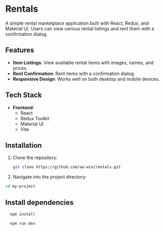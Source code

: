 # Rentals

A simple rental marketplace application built with React, Redux, and Material UI. Users can view various rental listings and rent them with a confirmation dialog.

## Features

- **Item Listings**: View available rental items with images, names, and prices.
- **Rent Confirmation**: Rent items with a confirmation dialog.
- **Responsive Design**: Works well on both desktop and mobile devices.

## Tech Stack

- **Frontend**: 
  - React
  - Redux Toolkit
  - Material UI
  - Vite

## Installation

1. Clone the repository:

   ```bash
   git clone https://github.com/aa-win/rentals.git

2. Navigate into the project directory:
  ```bash
  cd my-project
  ```

## Install dependencies

```bash
  npm install
```
```bash
  npm run dev
```
